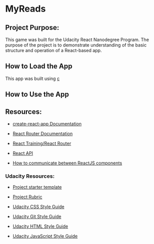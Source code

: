 # MyReads

## Project Purpose:

This game was built for the Udacity React Nanodegree Program. The purpose of the project is to demonstrate understanding of the basic structure and operation of a React-based app.

## How to Load the App
This app was built using [c](https://github.com/facebookincubator/create-react-app)

## How to Use the App


## Resources:
* [create-react-app Documentation](https://github.com/facebookincubator/create-react-app)
* [React Router Documentation](http://knowbody.github.io/react-router-docs/)
* [React Training/React Router](https://reacttraining.com/react-router/web/api/BrowserRouter)
* [React API](https://facebook.github.io/react/docs/react-api.html)

* [How to communicate between ReactJS components](https://www.ctheu.com/2015/02/12/how-to-communicate-between-react-components/#children-to-parent)


### Udacity Resources:

* [Project starter template](https://github.com/udacity/reactnd-project-myreads-starter)
* [Project Rubric](ttps://review.udacity.com/#!/rubrics/918/view)

* [Udacity CSS Style Guide](http://udacity.github.io/frontend-nanodegree-styleguide/css.html)
* [Udacity Git Style Guide](https://udacity.github.io/git-styleguide/)
* [Udacity HTML Style Guide](http://udacity.github.io/frontend-nanodegree-styleguide/index.html)
* [Udacity JavaScript Style Guide](http://udacity.github.io/frontend-nanodegree-styleguide/javascript.html)
